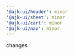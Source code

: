 ```yaml
---
'@ajk-ui/header': minor
'@ajk-ui/sheet': minor
'@ajk-ui/cart': minor
'@ajk-ui/nav': minor
---
```


changes
